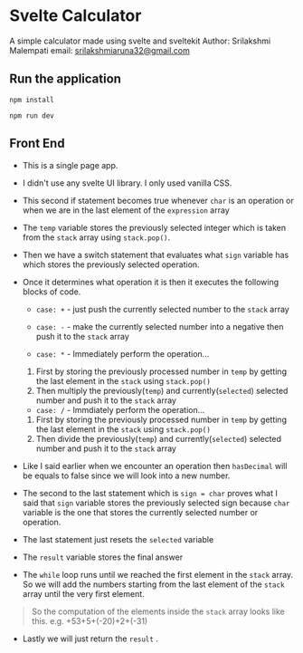 # Svelte Calculator
A simple calculator made using svelte and sveltekit
Author: Srilakshmi Malempati
email: srilakshmiaruna32@gmail.com


## Run the application
```
npm install
```

```
npm run dev
```

## Front End

 - This is a single page app.

 - I didn't use any svelte UI library. I only used vanilla CSS.

 

- This second if statement becomes true whenever `char` is an operation or when we are in the last element of the `expression` array

- The `temp` variable stores the previously selected integer which is taken from the `stack` array using `stack.pop()`.

- Then we have a switch statement that evaluates what `sign` variable has which stores the previously selected operation.

 - Once it determines what operation it is then it executes the following blocks of code.

     - `case: +` - just push the currently selected number to the `stack` array

     - `case: -` - make the currently selected number into a negative then push it to the `stack` array

     - `case: *` - Immediately perform the operation...
    1. First by storing the previously processed number in `temp` by getting the last element in the `stack` using `stack.pop()`
    2. Then multiply the previously(`temp`) and currently(`selected`) selected number and push it to the `stack` array

    - `case: /` - Immdiately perform the operation...
    1. First by storing the previously processed number in `temp` by getting the last element in the `stack` using `stack.pop()`
    2. Then divide the previously(`temp`) and currently(`selected`) selected number and push it to the `stack` array

- Like I said earlier when we encounter an operation then `hasDecimal` will be equals to false since we will look into a new number.

- The second to the last statement which is `sign = char` proves what I said that `sign` variable stores the previously selected sign because `char` variable is the one that stores the currently selected number or operation.

- The last statement just resets the `selected` variable


- The `result` variable stores the final answer

- The `while` loop runs until we reached the first element in the `stack` array. So we will add the numbers starting from the last element of the `stack` array until the very first element.

> So the computation of the elements inside the `stack` array looks like this. e.g. +53+5+(-20)+2+(-31)

- Lastly we will just return the `result`
.
